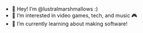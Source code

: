 - 👋 Hey! I’m @lustralmarshmallows :)
- 👀 I’m interested in video games, tech, and music 🎮
- 🌱 I’m currently learning about making software!

<!---
lustralmarshmallows/lustralmarshmallows is a ✨ special ✨ repository because its `README.md` (this file) appears on your GitHub profile.
You can click the Preview link to take a look at your changes.
--->
